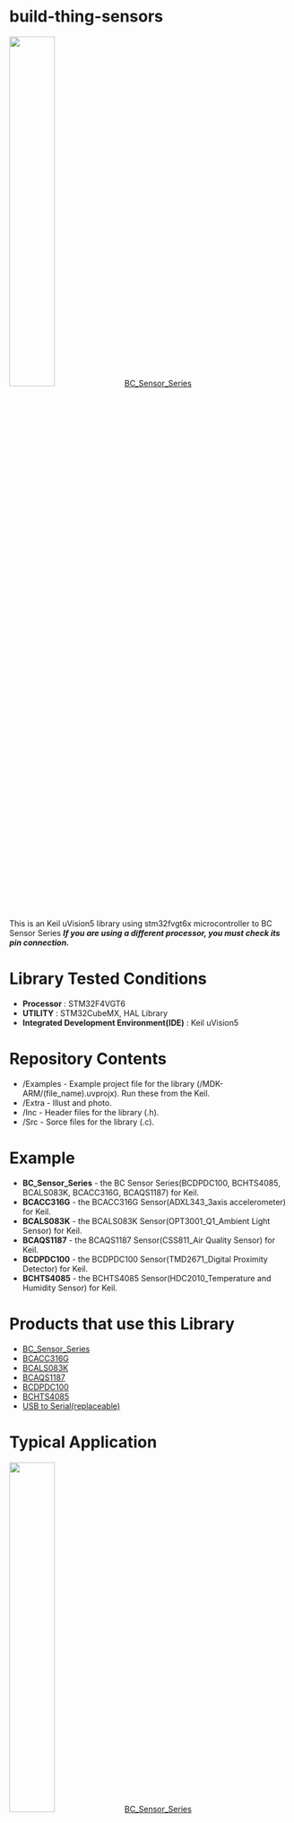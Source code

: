﻿# build-thing-sensors
<img src="/Buildthing_sensors_for_ARM/Extra/photo/Front_BC_Sensor_Serise.png" width=40%>
<a href="http://www.devicemart.co.kr/1384726" rel="nofollow">BC_Sensor_Series</a>

This is an Keil uVision5 library using stm32fvgt6x microcontroller to BC Sensor Series
***If you are using a different processor, you must check its pin connection.***

# Library Tested Conditions
- **Processor** : STM32F4VGT6
- **UTILITY** : STM32CubeMX, HAL Library
- **Integrated Development Environment(IDE)** : Keil uVision5

# Repository Contents
- /Examples - Example project file for the library (/MDK-ARM/(file_name).uvprojx). Run these from the Keil.
- /Extra - Illust and photo.
- /Inc - Header files for the library (.h).
- /Src - Sorce files for the library (.c).

# Example
- **BC_Sensor_Series** - the BC Sensor Series(BCDPDC100, BCHTS4085, BCALS083K, BCACC316G, BCAQS1187) for Keil. 
- **BCACC316G** - the BCACC316G Sensor(ADXL343_3axis accelerometer) for Keil. 
- **BCALS083K** - the BCALS083K Sensor(OPT3001_Q1_Ambient Light Sensor) for Keil.
- **BCAQS1187** - the BCAQS1187 Sensor(CSS811_Air Quality Sensor) for Keil.
- **BCDPDC100** - the BCDPDC100 Sensor(TMD2671_Digital Proximity Detector) for Keil.
- **BCHTS4085** - the BCHTS4085 Sensor(HDC2010_Temperature and Humidity Sensor) for Keil.

# Products that use this Library
- <a href="http://www.devicemart.co.kr/1384726" rel="nofollow">BC_Sensor_Series</a>
- <a href="http://www.devicemart.co.kr/1384698" rel="nofollow">BCACC316G</a>
- <a href="http://www.devicemart.co.kr/1384700" rel="nofollow">BCALS083K</a>
- <a href="http://www.devicemart.co.kr/1384706" rel="nofollow">BCAQS1187</a>
- <a href="http://www.devicemart.co.kr/1384705" rel="nofollow">BCDPDC100</a>
- <a href="http://www.devicemart.co.kr/1384697" rel="nofollow">BCHTS4085</a>
- <a href="http://www.devicemart.co.kr/1376634" rel="nofollow">USB to Serial(replaceable)</a>

# Typical Application
 <img src="/Buildthing_sensors_for_ARM/Extra/illust/Wire_BC_Sensor_Series.png" width=40%>
 <a href="http://www.devicemart.co.kr/1384726" rel="nofollow">BC_Sensor_Series</a>
<hr/>
<img src="/Buildthing_sensors_for_ARM/Extra/illust/Wire_BCACC316G.PNG" width=40%>
<a href="http://www.devicemart.co.kr/1384698" rel="nofollow">BCACC316G</a>
<hr/>
<img src="/Buildthing_sensors_for_ARM/Extra/illust/Wire_BCALS083K.PNG" width=40%>
<a href="http://www.devicemart.co.kr/1384700" rel="nofollow">BCALS083K</a>
<hr/>
<img src="/Buildthing_sensors_for_ARM/Extra/illust/Wire_BCAQS1187.PNG" width=40%>
<a href="http://www.devicemart.co.kr/1384706" rel="nofollow">BCAQS1187</a>
<hr/>
<img src="/Buildthing_sensors_for_ARM/Extra/illust/Wire_BCDPDC100.PNG" width=40%>
<a href="http://www.devicemart.co.kr/1384706" rel="nofollow">BCDPDC100</a>
<hr/>
<img src="/Buildthing_sensors_for_ARM/Extra/illust/Wire_BCHTS4085.PNG" width=40%>
<a href="http://www.devicemart.co.kr/1384706" rel="nofollow">BCHTS4085</a>
<hr/>

# How to Change Sensor Address (exclude BCDPDC100)

 - **Step 1** Remove

   Removing resistance on  Resistor selection field
   
 - **Step 2** Solder

   Solder the resistor(0 Ω) to the desired address
   
 - **Step 3** Edit Code

   Edit code the address value defined in .uvprojx file.
   For example.   

    ```
    //#define BCHTS4085_ADDR 0x40 //HDC2010
    #define BCHTS4085_ADDR 0x41 //HDC2010
    ```


# How to Use Library

See ***Library Tested Conditions*** and check your development environment. Then, Please follow these steps.

- **Step 1** Download
 
  Download the most recent version of the library from our git site
  
 - **Step 2** Check your circuit
  
    We used UART3 pin(***PC10***-rx, ***PC11***-tx), I2C pin(***PB10***-SCL, ***PB11***-SDA). Then, Check your own processor datasheet and change your circuit, source code. 
 
- **Step 3** Select the example 
    
   Select the example of the sensor module you own. Project file path is ***/Examples/(sensorName)/MDK-ARM/(sensorName).uvprojx***

- **Step 4** Build the example

    Build target files and Download code to flash memory. You can get your sensor data by using any terminal program.
    <img src="/Buildthing_sensors_for_ARM/Extra/photo/Serial_Data.PNG" width=40%>

    




















